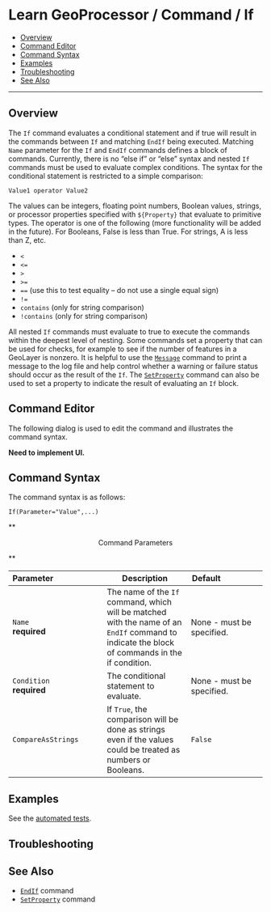 # Learn GeoProcessor / Command / If #

* [Overview](#overview)
* [Command Editor](#command-editor)
* [Command Syntax](#command-syntax)
* [Examples](#examples)
* [Troubleshooting](#troubleshooting)
* [See Also](#see-also)

-------------------------

## Overview ##

The `If` command evaluates a conditional statement and if true will result in the commands between
`If` and matching `EndIf` being executed. Matching `Name` parameter for the `If` and `EndIf`
commands defines a block of commands. Currently, there is no “else if” or “else” syntax and nested
`If` commands must be used to evaluate complex conditions. The syntax for the conditional statement
is restricted to a simple comparison:

```
Value1 operator Value2
```

The values can be integers, floating point numbers, Boolean values, strings, or processor properties
specified with `${Property}` that
evaluate to primitive types. The operator is one of the following (more functionality will be added in the
future). For Booleans, False is less than True. For strings, A is less than Z, etc.

* `<`
* `<=`
* `>`
* `>=`
* `==` (use this to test equality – do not use a single equal sign)
* `!=`
* `contains` (only for string comparison)
* `!contains` (only for string comparison)

All nested `If` commands must evaluate to true to execute the commands within the deepest level of
nesting. Some commands set a property that
can be used for checks, for example to see if the number of features in a GeoLayer is nonzero.
It is helpful to use the [`Message`](../../Message/Message) command to print a message to the log file and help control whether
a warning or failure status should occur as the result of the `If`.
The [`SetProperty`](../SetProperty/SetProperty) command can also be used to set a property to indicate
the result of evaluating an `If` block.

## Command Editor ##

The following dialog is used to edit the command and illustrates the command syntax.

**Need to implement UI.**

## Command Syntax ##

The command syntax is as follows:

```text
If(Parameter="Value",...)
```
**<p style="text-align: center;">
Command Parameters
</p>**

| **Parameter**&nbsp;&nbsp;&nbsp;&nbsp;&nbsp;&nbsp;&nbsp;&nbsp;&nbsp;&nbsp;&nbsp;&nbsp;&nbsp;&nbsp;&nbsp;&nbsp;&nbsp;&nbsp;&nbsp;&nbsp;&nbsp; | **Description** | **Default**&nbsp;&nbsp;&nbsp;&nbsp;&nbsp;&nbsp;&nbsp;&nbsp;&nbsp;&nbsp;&nbsp;&nbsp;&nbsp;&nbsp;&nbsp;&nbsp;&nbsp; |
| --------------|-----------------|----------------- |
| `Name`<br>**required** | The name of the `If` command, which will be matched with the name of an `EndIf` command to indicate the block of commands in the if condition. | None - must be specified. |
| `Condition`<br>**required** | The conditional statement to evaluate. | None - must be specified. |
| `CompareAsStrings` | If `True`, the comparison will be done as strings even if the values could be treated as numbers or Booleans. | `False` |

## Examples ##

See the [automated tests](https://github.com/OpenWaterFoundation/owf-app-geoprocessor-python-test/tree/master/test/commands/If).

## Troubleshooting ##

## See Also ##

* [`EndIf`](../EndIf/EndIf) command
* [`SetProperty`](../SetProperty/SetProperty) command
